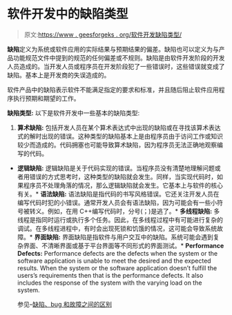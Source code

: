 # 软件开发中的缺陷类型

> 原文:[https://www . geesforgeks . org/软件开发缺陷类型/](https://www.geeksforgeeks.org/types-of-defects-in-software-development/)

**缺陷**定义为系统或软件应用的实际结果与预期结果的偏差。缺陷也可以定义为与产品功能规范文件中提到的规范的任何偏差或不规则。缺陷是由软件开发阶段的开发人员造成的。当开发人员或程序员在开发阶段犯了一些错误时，这些错误就变成了缺陷。基本上是开发商的失误造成的。

软件产品中的缺陷表示软件不能满足指定的要求和标准，并且随后阻止软件应用程序执行预期和期望的工作。

**缺陷类型:**
以下是软件开发中一些基本的缺陷类型:

1.  **算术缺陷:**
    包括开发人员在某个算术表达式中出现的缺陷或在寻找该算术表达式的解时出现的错误。这种类型的缺陷基本上是由程序员由于访问工作或知识较少而造成的。代码拥塞也可能导致算术缺陷，因为程序员无法正确地观察编写的代码。

*   **逻辑缺陷:**
    逻辑缺陷是关于代码实现的错误。当程序员没有清楚地理解问题或者用错误的方式思考时，这种类型的缺陷就会发生。同样，当实现代码时，如果程序员不处理角落的情况，那么逻辑缺陷就会发生。它基本上与软件的核心有关。*   **语法缺陷:**
    语法缺陷是指代码的书写风格错误。它还关注开发人员在编写代码时犯的小错误。通常开发人员会有语法缺陷，因为可能会有一些小符号被转义。例如，在用 C++编写代码时，分号(；)是逃了。*   **多线程缺陷:**
    多线程是指同时运行或执行多个任务。因此，在多线程过程中有可能进行复杂的调试。在多线程进程中，有时会出现死锁和饥饿的情况，这可能会导致系统故障。*   **界面缺陷:**
    界面缺陷是指软件与用户交互中的缺陷。系统可能会遇到复杂界面、不清晰界面或基于平台界面等不同形式的界面测试。*   **Performance Defects:**
    Performance defects are the defects when the system or the software application is unable to meet the desired and the expected results. When the system or the software application doesn’t fulfill the users’s requirements then that is the performance defects. It also includes the response of the system with the varying load on the system.

    参见–[缺陷、bug 和故障之间的区别](https://www.geeksforgeeks.org/software-engineering-differences-between-defect-bug-and-failure/)